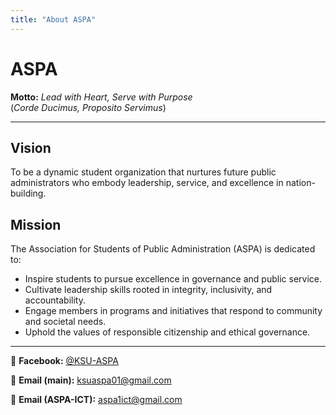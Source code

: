 ```yaml
---
title: "About ASPA"
---
```


# ASPA
**Motto:** *Lead with Heart, Serve with Purpose*  
(*Corde Ducimus, Proposito Servimus*)

---

## Vision
To be a dynamic student organization that nurtures future public administrators who embody leadership, service, and excellence in nation-building.

## Mission
The Association for Students of Public Administration (ASPA) is dedicated to:

- Inspire students to pursue excellence in governance and public service.  
- Cultivate leadership skills rooted in integrity, inclusivity, and accountability.  
- Engage members in programs and initiatives that respond to community and societal needs.  
- Uphold the values of responsible citizenship and ethical governance.  

---

📌 **Facebook:** [@KSU-ASPA](https://facebook.com/KSU-ASPA)

📌 **Email (main):** [ksuaspa01@gmail.com](ksuaspa01@gmail.com)

📌 **Email (ASPA-ICT):** [aspa1ict@gmail.com](aspa1ict@gmail.com)

